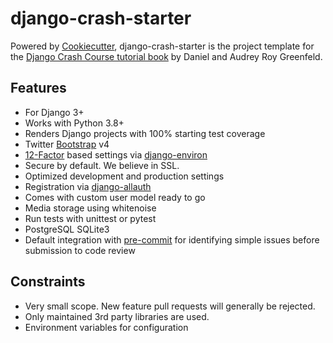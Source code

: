 django-crash-starter
====================

Powered by [Cookiecutter](https://github.com/cookiecutter/cookiecutter), django-crash-starter is the project template
for the [Django Crash Course tutorial book](https://www.roygreenfeld.com/products/django-crash-course) by Daniel and Audrey Roy Greenfeld.

Features
--------

-   For Django 3+
-   Works with Python 3.8+
-   Renders Django projects with 100% starting test coverage
-   Twitter [Bootstrap](https://github.com/twbs/bootstrap) v4
-   [12-Factor](http://12factor.net/) based settings via
    [django-environ](https://github.com/joke2k/django-environ)
-   Secure by default. We believe in SSL.
-   Optimized development and production settings
-   Registration via
    [django-allauth](https://github.com/pennersr/django-allauth)
-   Comes with custom user model ready to go
-   Media storage using whitenoise
-   Run tests with unittest or pytest
-   PostgreSQL SQLite3
-   Default integration with
    [pre-commit](https://github.com/pre-commit/pre-commit) for
    identifying simple issues before submission to code review

Constraints
-----------

- Very small scope. New feature pull requests will generally be rejected.
- Only maintained 3rd party libraries are used.
- Environment variables for configuration
